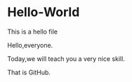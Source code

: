 # Hello-World

This is a hello file

Hello,everyone.

Today,we will teach you a very nice skill.

That is GitHub.
